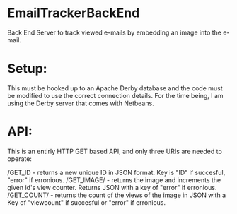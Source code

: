 EmailTrackerBackEnd
===================

Back End Server to track viewed e-mails by embedding an image into the e-mail.

Setup:
===================
This must be hooked up to an Apache Derby database and the code must be modified to use the correct connection details. For the time being, I am using the Derby server that comes with Netbeans.

API:
===================
This is an entirly HTTP GET based API, and only three URIs are needed to operate:

/GET_ID - returns a new unique ID in JSON format. Key is "ID" if succesful, "error" if erronious.
/GET_IMAGE/<id> - returns the image and increments the given id's view counter. Returns JSON with a key of "error" if erronious.
/GET_COUNT/<id>  - returns the count of the views of the image in JSON with a Key of "viewcount" if succesful or "error" if erronious.
